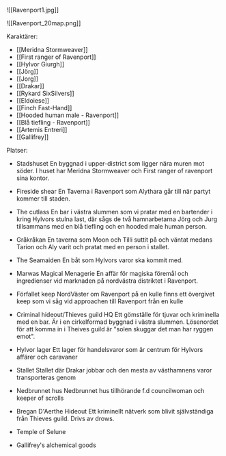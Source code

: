 ![[Ravenport1.jpg]]

![[Ravenport_20map.png]]


Karaktärer:
- [[Meridna Stormweaver]]
- [[First ranger of Ravenport]]
- [[Hylvor Giurgh]]
- [[Jörg]]
- [[Jorg]]
- [[Drakar]]
- [[Rykard SixSilvers]]
- [[Eldoiese]]
- [[Finch Fast-Hand]]
- [[Hooded human male - Ravenport]]
- [[Blå tiefling - Ravenport]]
- [[Artemis Entreri]]
- [[Gallifrey]]

Platser:
- Stadshuset
	En byggnad i upper-district som ligger nära muren mot söder. I huset har Meridna Stormweaver och First ranger of ravenport sina kontor.
- Fireside shear
	En Taverna i Ravenport som Alythara går till när partyt kommer till staden.
- The cutlass
	En bar i västra slummen som vi pratar med en bartender i kring Hylvors stulna last, där sågs de två hamnarbetarna Jörg och Jurg tillsammans med en blå tiefling och en hooded male human person.
- Gråkråkan
	En taverna som Moon och Tilli suttit på och väntat medans Tarion och Aly varit och pratat med en person i stallet.
- The Seamaiden
	En båt som Hylvors varor ska kommit med.
- Marwas Magical Menagerie
	En affär för magiska föremål och ingredienser vid marknaden på nordvästra distriktet i Ravenport.
- Förfallet keep
	NordVäster om Ravenport på en kulle finns ett övergivet keep som vi såg vid approachen till Ravenport från en kulle
- Criminal hideout/Thieves guild HQ
	Ett gömställe för tjuvar och kriminella med en bar. Är i en cirkelformad byggnad i västra slummen. Lösenordet för att komma in i Theives guild är "solen skuggar det man har ryggen emot".
- Hylvor lager
	Ett lager för handelsvaror som är centrum för Hylvors affärer och caravaner
- Stallet
	Stallet där Drakar jobbar och den mesta av västhamnens varor transporteras genom
- Nedbrunnet hus
	Nedbrunnet hus tillhörande f.d councilwoman och keeper of scrolls

- Bregan D'Aerthe Hideout
	Ett kriminellt nätverk som blivit självständiga från Thieves guild. Drivs av drows.
- Temple of Selune
- Gallifrey's alchemical goods